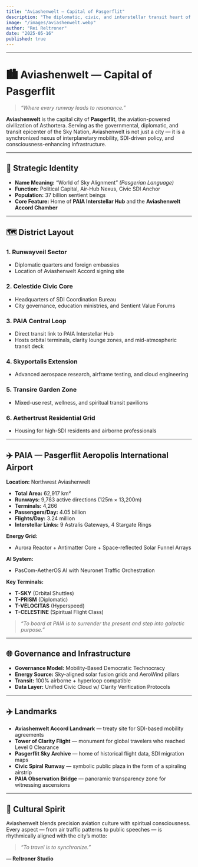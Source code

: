 ```yaml
---
title: "Aviashenwelt — Capital of Pasgerflit"
description: "The diplomatic, civic, and interstellar transit heart of Pasgerflit. Aviashenwelt embodies the aviation soul of Asthortera, built around clarity, movement, and sky-bound consciousness."
image: "/images/aviashenwelt.webp"
author: "Rei Reltroner"
date: "2025-05-16"
published: true
---
```


---

# 🏙️ Aviashenwelt — Capital of Pasgerflit

> *“Where every runway leads to resonance.”*

**Aviashenwelt** is the capital city of **Pasgerflit**, the aviation-powered civilization of Asthortera. Serving as the governmental, diplomatic, and transit epicenter of the Sky Nation, Aviashenwelt is not just a city — it is a synchronized nexus of interplanetary mobility, SDI-driven policy, and consciousness-enhancing infrastructure.

---

## 🛫 Strategic Identity

* **Name Meaning:** “World of Sky Alignment” *(Pasgerian Language)*
* **Function:** Political Capital, Air-Hub Nexus, Civic SDI Anchor
* **Population:** 37 billion sentient beings
* **Core Feature:** Home of **PAIA Interstellar Hub** and the **Aviashenwelt Accord Chamber**

---

## 🗺️ District Layout

### 1. **Runwayveil Sector**

* Diplomatic quarters and foreign embassies
* Location of Aviashenwelt Accord signing site

### 2. **Celestide Civic Core**

* Headquarters of SDI Coordination Bureau
* City governance, education ministries, and Sentient Value Forums

### 3. **PAIA Central Loop**

* Direct transit link to PAIA Interstellar Hub
* Hosts orbital terminals, clarity lounge zones, and mid-atmospheric transit deck

### 4. **Skyportalis Extension**

* Advanced aerospace research, airframe testing, and cloud engineering

### 5. **Transire Garden Zone**

* Mixed-use rest, wellness, and spiritual transit pavilions

### 6. **Aethertrust Residential Grid**

* Housing for high-SDI residents and airborne professionals

---

## ✈️ PAIA — Pasgerflit Aeropolis International Airport

**Location:** Northwest Aviashenwelt

* **Total Area:** 62,917 km²
* **Runways:** 9,783 active directions (125m × 13,200m)
* **Terminals:** 4,266
* **Passengers/Day:** 4.05 billion
* **Flights/Day:** 3.24 million
* **Interstellar Links:** 9 Astralis Gateways, 4 Stargate Rings

**Energy Grid:**

* Aurora Reactor + Antimatter Core + Space-reflected Solar Funnel Arrays

**AI System:**

* PasCom-AetherOS AI with Neuronet Traffic Orchestration

**Key Terminals:**

* **T-SKY** (Orbital Shuttles)
* **T-PRISM** (Diplomatic)
* **T-VELOCITAS** (Hyperspeed)
* **T-CELESTINE** (Spiritual Flight Class)

> *“To board at PAIA is to surrender the present and step into galactic purpose.”*

---

## 🌐 Governance and Infrastructure

* **Governance Model:** Mobility-Based Democratic Technocracy
* **Energy Source:** Sky-aligned solar fusion grids and AeroWind pillars
* **Transit:** 100% airborne + hyperloop compatible
* **Data Layer:** Unified Civic Cloud w/ Clarity Verification Protocols

---

## ✈️ Landmarks

* **Aviashenwelt Accord Landmark** — treaty site for SDI-based mobility agreements
* **Tower of Clarity Flight** — monument for global travelers who reached Level 0 Clearance
* **Pasgerflit Sky Archive** — home of historical flight data, SDI migration maps
* **Civic Spiral Runway** — symbolic public plaza in the form of a spiraling airstrip
* **PAIA Observation Bridge** — panoramic transparency zone for witnessing ascensions

---

## 📜 Cultural Spirit

Aviashenwelt blends precision aviation culture with spiritual consciousness. Every aspect — from air traffic patterns to public speeches — is rhythmically aligned with the city’s motto:

> *“To travel is to synchronize.”*

**— Reltroner Studio**
